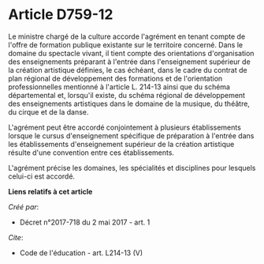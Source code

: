 # Article D759-12

Le ministre chargé de la culture accorde l'agrément en tenant compte de l'offre de formation publique existante sur le
territoire concerné. Dans le domaine du spectacle vivant, il tient compte des orientations d'organisation des enseignements
préparant à l'entrée dans l'enseignement supérieur de la création artistique définies, le cas échéant, dans le cadre du
contrat de plan régional de développement des formations et de l'orientation professionnelles mentionné à l'article L. 214-13
ainsi que du schéma départemental et, lorsqu'il existe, du schéma régional de développement des enseignements artistiques
dans le domaine de la musique, du théâtre, du cirque et de la danse.

L'agrément peut être accordé conjointement à plusieurs établissements lorsque le cursus d'enseignement spécifique de
préparation à l'entrée dans les établissements d'enseignement supérieur de la création artistique résulte d'une convention
entre ces établissements.

L'agrément précise les domaines, les spécialités et disciplines pour lesquels celui-ci est accordé.

**Liens relatifs à cet article**

_Créé par_:

  - Décret n°2017-718 du 2 mai 2017 - art. 1

_Cite_:

  - Code de l'éducation - art. L214-13 (V)
